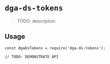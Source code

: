 # `dga-ds-tokens`

> TODO: description

## Usage

```
const dgaDsTokens = require('dga-ds-tokens');

// TODO: DEMONSTRATE API
```
